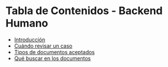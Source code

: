 # Tabla de Contenidos - Backend Humano

* [Introducción](README.md)
* [Cuándo revisar un caso](escalation-rules.md)
* [Tipos de documentos aceptados](document-types.md)
* [Qué buscar en los documentos](alteration-reasons.md)
